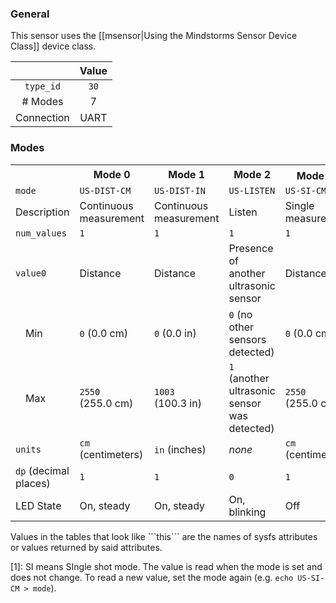 ### General

This sensor uses the [[msensor|Using the Mindstorms Sensor Device Class]] device class.

|              | Value    |
|:------------:|:--------:|
|```type_id``` | ```30``` |
| # Modes      | 7        |
| Connection   | UART     |

### Modes

<table>
  <tr>
    <th>
    <th>Mode 0
    <th>Mode 1
    <th>Mode 2
    <th>Mode 3<sup><a href="#wiki-note1">1</a></sup>
    <th>Mode 4<sup><a href="#wiki-note1">1</a></sup>
    <th>Mode 5
    <th>Mode 6
  <tr>
    <td><code>mode</code>
    <td><code>US-DIST-CM</code>
    <td><code>US-DIST-IN</code>
    <td><code>US-LISTEN</code>
    <td><code>US-SI-CM</code>
    <td><code>US-SI-IN</code>
    <td><code>US-DC-CM</code>
    <td><code>US-DC-IN</code>
  <tr>
    <td>Description
    <td>Continuous measurement
    <td>Continuous measurement
    <td>Listen
    <td>Single measurement
    <td>Single measurement
    <td>???
    <td>???
  <tr>
    <td><code>num_values</code>
    <td><code>1</code>
    <td><code>1</code>
    <td><code>1</code>
    <td><code>1</code>
    <td><code>1</code>
    <td><code>1</code>
    <td><code>1</code>
  <tr>
    <td><code>value0</code>
    <td>Distance
    <td>Distance
    <td>Presence of another ultrasonic sensor
    <td>Distance
    <td>Distance
    <td>Distance
    <td>Distance
  <tr>
    <td>&emsp;Min
    <td><code>0</code> (0.0&nbsp;cm)
    <td><code>0</code> (0.0&nbsp;in)
    <td><code>0</code> (no other sensors detected)
    <td><code>0</code> (0.0&nbsp;cm)
    <td><code>0</code> (0.0&nbsp;in)
    <td><code>0</code> (0.0&nbsp;cm)
    <td><code>0</code> (0.0&nbsp;in)
  <tr>
    <td>&emsp;Max
    <td><code>2550</code> (255.0&nbsp;cm)
    <td><code>1003</code> (100.3&nbsp;in)
    <td><code>1</code> (another ultrasonic sensor was detected)
    <td><code>2550</code> (255.0&nbsp;cm)
    <td><code>1003</code> (100.3&nbsp;in)
    <td><code>2550</code> (255.0&nbsp;cm)
    <td><code>1003</code> (100.3&nbsp;in)
  <tr>
    <td><code>units</code>
    <td><code>cm</code> (centimeters)
    <td><code>in</code> (inches)
    <td><i>none</i>
    <td><code>cm</code> (centimeters)
    <td><code>in</code> (inches)
    <td><code>cm</code> (centimeters)
    <td><code>in</code> (inches)
  <tr>
    <td><code>dp</code> (decimal places)
    <td><code>1</code>
    <td><code>1</code>
    <td><code>0</code>
    <td><code>1</code>
    <td><code>1</code>
    <td><code>1</code>
    <td><code>1</code>
  <tr>
    <td>LED State
    <td>On, steady
    <td>On, steady
    <td>On, blinking
    <td>Off
    <td>Off
    <td>On, steady
    <td>On, steady
</table>
Values in the tables that look like ```this``` are the names of sysfs attributes or values returned by said attributes.

<a name="note1" />[1]: SI means SIngle shot mode. The value is read when the mode is set and does not change. To read a new value, set the mode again (e.g. ```echo US-SI-CM > mode```).
